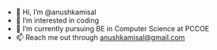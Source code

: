 - 👋 Hi, I’m @anushkamisal
- 👀 I’m interested in coding 
- 🌱 I’m currently pursuing BE in Computer Science at PCCOE
- 📫 Reach me out through anushkamisal@gmail.com

<!---
anushkamisal/anushkamisal is a ✨ special ✨ repository because its `README.md` (this file) appears on your GitHub profile.
You can click the Preview link to take a look at your changes.
--->
